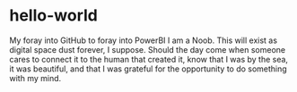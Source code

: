 # hello-world
My foray into GitHub to foray into PowerBI
I am a Noob.  This will exist as digital space dust forever, I suppose.  Should the day come when someone cares to connect it to the human that created it, know that I was by the sea, it was beautiful, and that I was grateful for the opportunity to do something with my mind.
